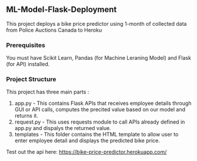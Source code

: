 ## ML-Model-Flask-Deployment
This project deploys a bike price predictor using 1-month of collected data from Police Auctions Canada to Heroku

### Prerequisites
You must have Scikit Learn, Pandas (for Machine Leraning Model) and Flask (for API) installed.

### Project Structure
This project has three main parts :
1. app.py - This contains Flask APIs that receives employee details through GUI or API calls, computes the precited value based on our model and returns it.
2. request.py - This uses requests module to call APIs already defined in app.py and dispalys the returned value.
3. templates - This folder contains the HTML template to allow user to enter employee detail and displays the predicted bike price.

Test out the api here:
https://bike-price-predictor.herokuapp.com/
